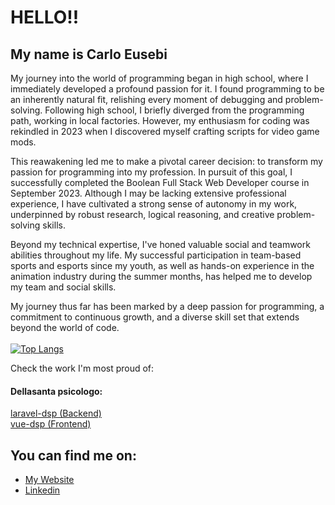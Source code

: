 # HELLO!!

## My name is Carlo Eusebi

My journey into the world of programming began in high school, where I immediately developed a profound passion for it. I found programming to be an inherently natural fit, relishing every moment of debugging and problem-solving. Following high school, I briefly diverged from the programming path, working in local factories. However, my enthusiasm for coding was rekindled in 2023 when I discovered myself crafting scripts for video game mods.

This reawakening led me to make a pivotal career decision: to transform my passion for programming into my profession. In pursuit of this goal, I successfully completed the Boolean Full Stack Web Developer course in September 2023. Although I may be lacking extensive professional experience, I have cultivated a strong sense of autonomy in my work, underpinned by robust research, logical reasoning, and creative problem-solving skills.

Beyond my technical expertise, I've honed valuable social and teamwork abilities throughout my life. My successful participation in team-based sports and esports since my youth, as well as hands-on experience in the animation industry during the summer months, has helped me to develop my team and social skills.

My journey thus far has been marked by a deep passion for programming, a commitment to continuous growth, and a diverse skill set that extends beyond the world of code.
<br>
<br>
[![Top Langs](https://github-readme-stats.vercel.app/api/top-langs/?username=carloeusebi&layout=compact&hide=html,css,hack,kerboscript,blade)](https://github.com/anuraghazra/github-readme-stats)

Check the work I'm most proud of:
#### Dellasanta psicologo:
[laravel-dsp (Backend)](https://github.com/carloeusebi/laravel-dsp) <br>
[vue-dsp (Frontend)](https://github.com/carloeusebi/vue-dsp)
## You can find me on:
- [My Website](https://carloeusebiwebdeveloper.it)
- [Linkedin](https://www.linkedin.com/in/carlo-eusebi-a283b2271/)
